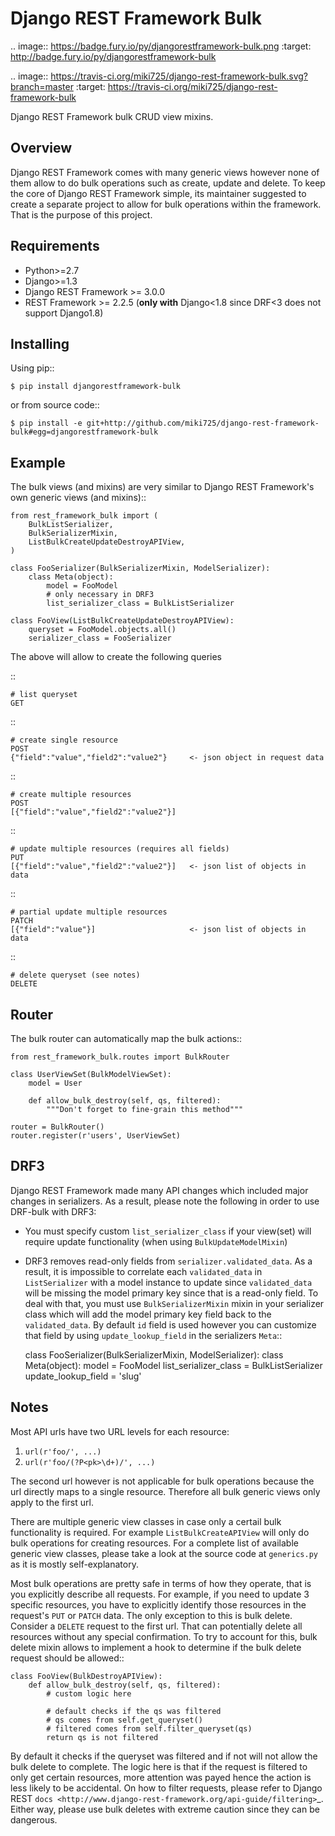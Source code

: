 Django REST Framework Bulk
==========================

.. image:: https://badge.fury.io/py/djangorestframework-bulk.png
    :target: http://badge.fury.io/py/djangorestframework-bulk

.. image:: https://travis-ci.org/miki725/django-rest-framework-bulk.svg?branch=master
    :target: https://travis-ci.org/miki725/django-rest-framework-bulk

Django REST Framework bulk CRUD view mixins.

Overview
--------

Django REST Framework comes with many generic views however none
of them allow to do bulk operations such as create, update and delete.
To keep the core of Django REST Framework simple, its maintainer
suggested to create a separate project to allow for bulk operations
within the framework. That is the purpose of this project.

Requirements
------------

* Python>=2.7
* Django>=1.3
* Django REST Framework >= 3.0.0
* REST Framework >= 2.2.5
  (**only with** Django<1.8 since DRF<3 does not support Django1.8)

Installing
----------

Using pip::

    $ pip install djangorestframework-bulk

or from source code::

    $ pip install -e git+http://github.com/miki725/django-rest-framework-bulk#egg=djangorestframework-bulk

Example
-------

The bulk views (and mixins) are very similar to Django REST Framework's own
generic views (and mixins)::

    from rest_framework_bulk import (
        BulkListSerializer,
        BulkSerializerMixin,
        ListBulkCreateUpdateDestroyAPIView,
    )

    class FooSerializer(BulkSerializerMixin, ModelSerializer):
        class Meta(object):
            model = FooModel
            # only necessary in DRF3
            list_serializer_class = BulkListSerializer

    class FooView(ListBulkCreateUpdateDestroyAPIView):
        queryset = FooModel.objects.all()
        serializer_class = FooSerializer

The above will allow to create the following queries

::

    # list queryset
    GET

::

    # create single resource
    POST
    {"field":"value","field2":"value2"}     <- json object in request data

::

    # create multiple resources
    POST
    [{"field":"value","field2":"value2"}]

::

    # update multiple resources (requires all fields)
    PUT
    [{"field":"value","field2":"value2"}]   <- json list of objects in data

::

    # partial update multiple resources
    PATCH
    [{"field":"value"}]                     <- json list of objects in data

::

    # delete queryset (see notes)
    DELETE

Router
------

The bulk router can automatically map the bulk actions::

    from rest_framework_bulk.routes import BulkRouter

    class UserViewSet(BulkModelViewSet):
        model = User

        def allow_bulk_destroy(self, qs, filtered):
            """Don't forget to fine-grain this method"""

    router = BulkRouter()
    router.register(r'users', UserViewSet)

DRF3
----

Django REST Framework made many API changes which included major changes
in serializers. As a result, please note the following in order to use
DRF-bulk with DRF3:

* You must specify custom ``list_serializer_class`` if your view(set)
  will require update functionality (when using ``BulkUpdateModelMixin``)
* DRF3 removes read-only fields from ``serializer.validated_data``.
  As a result, it is impossible to correlate each ``validated_data``
  in ``ListSerializer`` with a model instance to update since ``validated_data``
  will be missing the model primary key since that is a read-only field.
  To deal with that, you must use ``BulkSerializerMixin`` mixin in your serializer
  class which will add the model primary key field back to the ``validated_data``.
  By default ``id`` field is used however you can customize that field
  by using ``update_lookup_field`` in the serializers ``Meta``::

    class FooSerializer(BulkSerializerMixin, ModelSerializer):
        class Meta(object):
            model = FooModel
            list_serializer_class = BulkListSerializer
            update_lookup_field = 'slug'

Notes
-----

Most API urls have two URL levels for each resource:

1. ``url(r'foo/', ...)``
2. ``url(r'foo/(?P<pk>\d+)/', ...)``

The second url however is not applicable for bulk operations because
the url directly maps to a single resource. Therefore all bulk
generic views only apply to the first url.

There are multiple generic view classes in case only a certail
bulk functionality is required. For example ``ListBulkCreateAPIView``
will only do bulk operations for creating resources.
For a complete list of available generic view classes, please
take a look at the source code at ``generics.py`` as it is mostly
self-explanatory.

Most bulk operations are pretty safe in terms of how they operate,
that is you explicitly describe all requests. For example, if you
need to update 3 specific resources, you have to explicitly identify
those resources in the request's ``PUT`` or ``PATCH`` data.
The only exception to this is bulk delete. Consider a ``DELETE``
request to the first url. That can potentially delete all resources
without any special confirmation. To try to account for this, bulk delete
mixin allows to implement a hook to determine if the bulk delete
request should be allowed::

    class FooView(BulkDestroyAPIView):
        def allow_bulk_destroy(self, qs, filtered):
            # custom logic here

            # default checks if the qs was filtered
            # qs comes from self.get_queryset()
            # filtered comes from self.filter_queryset(qs)
            return qs is not filtered

By default it checks if the queryset was filtered and if not will not
allow the bulk delete to complete. The logic here is that if the request
is filtered to only get certain resources, more attention was payed hence
the action is less likely to be accidental. On how to filter requests,
please refer to Django REST
`docs <http://www.django-rest-framework.org/api-guide/filtering>`_.
Either way, please use bulk deletes with extreme caution since they
can be dangerous.
